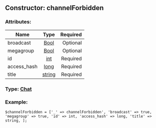 ## Constructor: channelForbidden  

### Attributes:

| Name     |    Type       | Required |
|----------|:-------------:|---------:|
|broadcast|[Bool](../types/Bool.md) | Optional|
|megagroup|[Bool](../types/Bool.md) | Optional|
|id|[int](../types/int.md) | Required|
|access\_hash|[long](../types/long.md) | Required|
|title|[string](../types/string.md) | Required|


### Type: [Chat](../types/Chat.md)

### Example:


```
$channelForbidden = ['_' => channelForbidden', 'broadcast' => true, 'megagroup' => true, 'id' => int, 'access_hash' => long, 'title' => string, ];
```